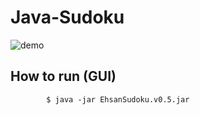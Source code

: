 # Java-Sudoku

![demo](https://user-images.githubusercontent.com/13570487/74612897-fe64ff80-50c6-11ea-9c57-be78d641f212.png)

## How to run (GUI)

            $ java -jar EhsanSudoku.v0.5.jar
